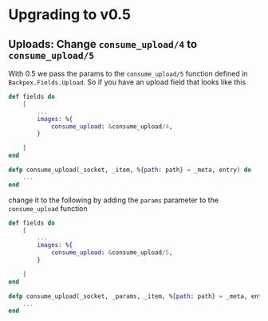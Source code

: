 # Upgrading to v0.5

## Uploads: Change `consume_upload/4` to `consume_upload/5`

With 0.5 we pass the params to the `consume_upload/5` function defined in `Backpex.Fields.Upload`. So if you have an upload field that looks like this

```elixir
def fields do
    [
        ...
        images: %{
            consume_upload: &consume_upload/4,
        }

    ]
end

defp consume_upload(_socket, _item, %{path: path} = _meta, entry) do
    ...
end
```

change it to the following by adding the `params` parameter to the `consume_upload` function

```elixir
def fields do
    [
        ...
        images: %{
            consume_upload: &consume_upload/5,
        }

    ]
end

defp consume_upload(_socket, _params, _item, %{path: path} = _meta, entry) do
    ...
end
```